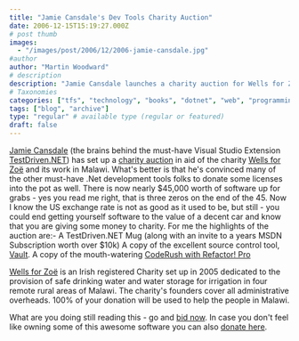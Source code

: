 ```yaml
---
title: "Jamie Cansdale's Dev Tools Charity Auction"
date: 2006-12-15T15:19:27.000Z
# post thumb
images:
  - "/images/post/2006/12/2006-jamie-cansdale.jpg"
#author
author: "Martin Woodward"
# description
description: "Jamie Cansdale launches a charity auction for Wells for Zoë, offering nearly £5,000 in software, including TestDriven.NET and more."
# Taxonomies
categories: ["tfs", "technology", "books", "dotnet", "web", "programming"]
tags: ["blog", "archive"]
type: "regular" # available type (regular or featured)
draft: false
---
```


[Jamie Cansdale](http://weblogs.asp.net/nunitaddin/) (the brains behind the must-have Visual Studio Extension [TestDriven.NET](http://www.testdriven.net/)) has set up a [charity auction](http://weblogs.asp.net/nunitaddin/archive/2006/12/14/net-developer-software-charity-auction.aspx) in aid of the charity [Wells for Zoë](http://www.wellsforzoe.org) and its work in Malawi. What's better is that he's convinced many of the other must-have .Net development tools folks to donate some licenses into the pot as well. There is now nearly $45,000 worth of software up for grabs - yes you read me right, that is three zeros on the end of the 45. Now I know the US exchange rate is not as good as it used to be, but still - you could end getting yourself software to the value of a decent car and know that you are giving some money to charity. For me the highlights of the auction are:- A TestDriven.NET Mug (along with an invite to a years MSDN Subscription worth over $10k) A copy of the excellent source control tool, [Vault](http://sourcegear.com/vault/index.html). A copy of the mouth-watering [CodeRush with Refactor! Pro](http://www.devexpress.com/Products/NET/IDETools/CodeRush/)

[Wells for Zoë](http://www.wellsforzoe.org/) is an Irish registered Charity set up in 2005 dedicated to the provision of safe drinking water and water storage for irrigation in four remote rural areas of Malawi. The charity's founders cover all administrative overheads. 100% of your donation will be used to help the people in Malawi.

What are you doing still reading this - go and [bid now](http://weblogs.asp.net/nunitaddin/archive/2006/12/14/net-developer-software-charity-auction.aspx). In case you don't feel like owning some of this awesome software you can also [donate here](http://www.wellsforzoe.org/donations.htm).

